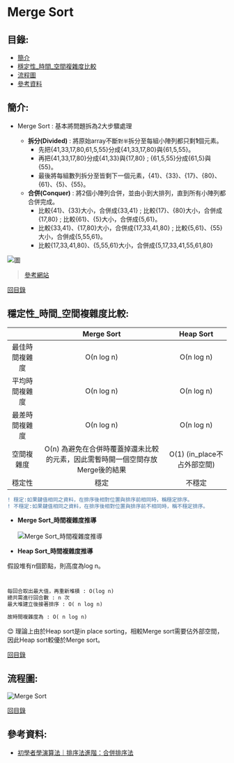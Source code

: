 Merge Sort
=====

目錄:
---
* [簡介](#簡介)
* [穩定性_時間_空間複雜度比較](#穩定性_時間_空間複雜度比較)
* [流程圖](#流程圖)
* [參考資料](#參考資料)


簡介:
-----

* Merge Sort : 基本將問題拆為2大步驟處理


    * **拆分(Divided)** : 將原始array不斷`對半`拆分至每組小陣列都只剩**1**個元素。
      * 先把{41,33,17,80,61,5,55}分成{41,33,17,80}與{61,5,55}。
      * 再把{41,33,17,80}分成{41,33}與{17,80} ; {61,5,55}分成{61,5}與{55}。
      * 最後將每組數列拆分至皆剩下一個元素，{41}、{33}、{17}、{80}、{61}、{5}、{55}。
    * **合併(Conquer)** : 將2個小陣列合併，並由小到大排列，直到所有小陣列都合併完成。
      * 比較{41}、{33}大小，合併成{33,41} ; 比較{17}、{80}大小，合併成{17,80} ; 比較{61}、{5}大小，合併成{5,61}。
      * 比較{33,41}、{17,80}大小，合併成{17,33,41,80} ; 比較{5,61}、{55}大小，合併成{5,55,61}。
      * 比較{17,33,41,80}、{5,55,61}大小，合併成{5,17,33,41,55,61,80}

![圖](https://miro.medium.com/max/2648/1*lbHMJmGtjb_qe943kE_bmg.jpeg)

>[參考網站](https://medium.com/appworks-school/%E5%88%9D%E5%AD%B8%E8%80%85%E5%AD%B8%E6%BC%94%E7%AE%97%E6%B3%95-%E6%8E%92%E5%BA%8F%E6%B3%95%E9%80%B2%E9%9A%8E-%E5%90%88%E4%BD%B5%E6%8E%92%E5%BA%8F%E6%B3%95-6252651c6f7e)


[回目錄](https://github.com/imucici/my-learning-note/blob/master/%E4%B8%8A%E8%AA%B2%E5%85%A7%E5%AE%B9%E7%AD%86%E8%A8%98/%E7%AC%AC%E5%85%AD%E9%80%B1%E4%B8%8A%E8%AA%B2%E9%80%B2%E5%BA%A6.md#%E7%9B%AE%E9%8C%84)

穩定性_時間_空間複雜度比較:
----

|         |     Merge Sort     |  	Heap Sort |
| :-------------: |:-------------:| :------------:|
| 最佳時間複雜度        | Ο(n log n)    |Ο(n log n)|
| 平均時間複雜度        | Ο(n log n)     |   Ο(n log n)|
| 最差時間複雜度         | Ο(n log n)     |  Ο(n log n)|
|空間複雜度| Ο(n) 為避免在合併時覆蓋掉還未比較的元素，因此需暫時開一個空間存放Merge後的結果| Ο(1) (in_place不占外部空間)|
|穩定性|穩定|不穩定|

```diff
! 穩定:如果鍵值相同之資料，在排序後相對位置與排序前相同時，稱穩定排序。
! 不穩定:如果鍵值相同之資料，在排序後相對位置與排序前不相同時，稱不穩定排序。
````

* **Merge Sort_時間複雜度推導**
<br></br>
![Merge Sort_時間複雜度推導](https://github.com/imucici/my-learning-note/blob/master/%E5%9C%96%E7%89%87/Merge%20Sort_%E6%99%82%E9%96%93%E8%A4%87%E9%9B%9C%E5%BA%A6.jpg)


* **Heap Sort_時間複雜度推導**

假設堆有n個節點，則高度為log n。

```python


每回合取出最大值，再重新堆積 : Ο(log n)
總共需進行回合數 : n 次
最大堆建立後接著排序 : Ο( n log n)

故時間複雜度為 : Ο( n log n)

````

:blush: 理論上由於Heap sort是in place sorting，相較Merge sort需要佔外部空間，因此Heap sort較優於Merge sort。


[回目錄](https://github.com/imucici/my-learning-note/blob/master/%E4%B8%8A%E8%AA%B2%E5%85%A7%E5%AE%B9%E7%AD%86%E8%A8%98/%E7%AC%AC%E5%85%AD%E9%80%B1%E4%B8%8A%E8%AA%B2%E9%80%B2%E5%BA%A6.md#%E7%9B%AE%E9%8C%84)

流程圖:
-----

![Merge Sort](https://github.com/imucici/my-learning-note/blob/master/%E5%9C%96%E7%89%87/Merge%20Sort_%E6%B5%81%E7%A8%8B%E5%9C%96.png)


[回目錄](https://github.com/imucici/my-learning-note/blob/master/%E4%B8%8A%E8%AA%B2%E5%85%A7%E5%AE%B9%E7%AD%86%E8%A8%98/%E7%AC%AC%E5%85%AD%E9%80%B1%E4%B8%8A%E8%AA%B2%E9%80%B2%E5%BA%A6.md#%E7%9B%AE%E9%8C%84)



參考資料:
-----

* [初學者學演算法｜排序法進階：合併排序法](https://medium.com/appworks-school/%E5%88%9D%E5%AD%B8%E8%80%85%E5%AD%B8%E6%BC%94%E7%AE%97%E6%B3%95-%E6%8E%92%E5%BA%8F%E6%B3%95%E9%80%B2%E9%9A%8E-%E5%90%88%E4%BD%B5%E6%8E%92%E5%BA%8F%E6%B3%95-6252651c6f7e)
